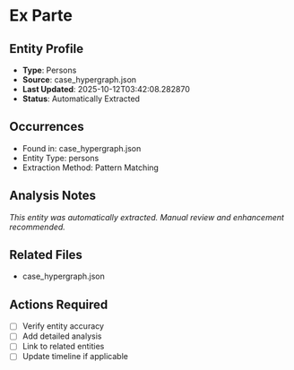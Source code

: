# Ex Parte

## Entity Profile
- **Type**: Persons
- **Source**: case_hypergraph.json
- **Last Updated**: 2025-10-12T03:42:08.282870
- **Status**: Automatically Extracted

## Occurrences
- Found in: case_hypergraph.json
- Entity Type: persons
- Extraction Method: Pattern Matching

## Analysis Notes
*This entity was automatically extracted. Manual review and enhancement recommended.*

## Related Files
- case_hypergraph.json

## Actions Required
- [ ] Verify entity accuracy
- [ ] Add detailed analysis
- [ ] Link to related entities
- [ ] Update timeline if applicable
